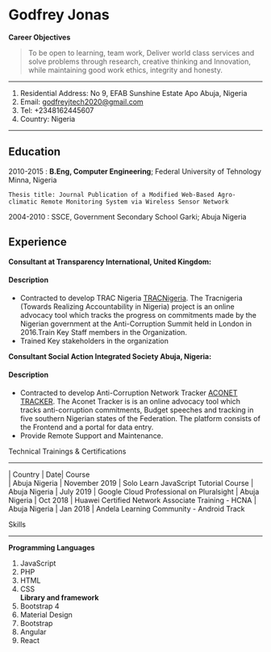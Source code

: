 Godfrey Jonas
=============
**Career Objectives**
>To be open to learning, team work, Deliver world class services and solve problems through research, creative thinking and Innovation, while maintaining good work ethics, integrity and honesty. 
-------------------     ----------------------------
1. Residential Address:               No 9, EFAB Sunshine Estate Apo Abuja, Nigeria
1. Email:                             godfreyjtech2020@gmail.com
1. Tel:                               +2348162445607
1. Country:                           Nigeria
-------------------     ----------------------------

Education
---------

2010-2015
:   **B.Eng, Computer Engineering**; Federal University of Tehnology Minna, Nigeria

    Thesis title: Journal Publication of a Modified Web-Based Agro-climatic Remote Monitoring System via Wireless Sensor Network

2004-2010
:   SSCE, Government Secondary School Garki; Abuja Nigeria


Experience
----------

**Consultant at Transparency International, United Kingdom:**

#### Description
* Contracted to develop TRAC Nigeria [TRACNigeria](https://tracnigeria.ng).  The Tracnigeria (Towards Realizing Accountability in Nigeria) project is an online advocacy tool which tracks the progress on commitments made by the Nigerian government at the Anti-Corruption Summit held in London in 2016.Train Key Staff members in the Organization. 
* Trained Key stakeholders in the organization

**Consultant Social Action Integrated Society Abuja, Nigeria:**

#### Description
* Contracted to develop Anti-Corruption Network Tracker [ACONET TRACKER](https://aconet-tracker.ng). The Aconet Tracker is is an online advocacy tool which tracks anti-corruption commitments, Budget speeches and tracking in five southern Nigerian states of the Federation. The platform consists of the Frontend and a portal for data entry.
* Provide Remote Support and Maintenance. 



Technical Trainings & Certifications

---

|  Country |  Date| Course  
| Abuja Nigeria  | November 2019  | Solo Learn JavaScript Tutorial Course 
| Abuja Nigeria  | July 2019  | Google Cloud Professional on Pluralsight
| Abuja Nigeria  | Oct 2018  | Huawei Certified Network Associate Training - HCNA
| Abuja Nigeria  | Jan 2018  | Andela Learning Community - Android Track

Skills

---

**Programming Languages**
1. JavaScript
1. PHP
1. HTML
1. CSS  
**Library and framework**
1. Bootstrap 4
1. Material Design 
1. Bootstrap
1. Angular
1. React

